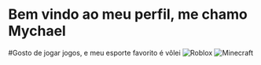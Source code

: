# Bem vindo ao meu perfil, me chamo Mychael

#Gosto de jogar jogos, e meu esporte favorito é vôlei
![Roblox](https://nexo-uploads-beta.s3.amazonaws.com/wp-content/uploads/images/2024/09/d66ae37d46e00a1ecacfe9531986690a.jpg)
![Minecraft](https://m.media-amazon.com/images/I/71rzlQ2XMOL.jpg)
